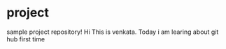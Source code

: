 # project
sample project repository!
Hi This is venkata. Today i am learing about git hub first time
